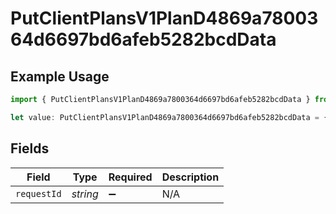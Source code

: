 # PutClientPlansV1PlanD4869a7800364d6697bd6afeb5282bcdData

## Example Usage

```typescript
import { PutClientPlansV1PlanD4869a7800364d6697bd6afeb5282bcdData } from "@dhaba/safepay-ts/models/operations";

let value: PutClientPlansV1PlanD4869a7800364d6697bd6afeb5282bcdData = {};
```

## Fields

| Field              | Type               | Required           | Description        |
| ------------------ | ------------------ | ------------------ | ------------------ |
| `requestId`        | *string*           | :heavy_minus_sign: | N/A                |